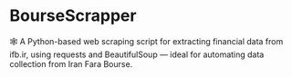# BourseScrapper
🕸️ A Python-based web scraping script for extracting financial data from ifb.ir, using requests and BeautifulSoup — ideal for automating data collection from Iran Fara Bourse.
